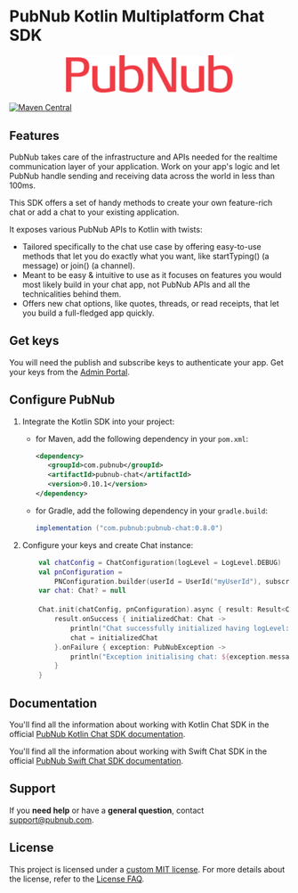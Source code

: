 # PubNub Kotlin Multiplatform Chat SDK

<p align="center">
  <img src="https://raw.githubusercontent.com/pubnub/rust/master/logo.svg" alt="PubNub" width="300"/>
</p>


[![Maven Central](https://img.shields.io/maven-central/v/com.pubnub/pubnub-chat.svg)](https://maven-badges.herokuapp.com/maven-central/com.pubnub/pubnub-kotlin)

## Features
PubNub takes care of the infrastructure and APIs needed for the realtime communication layer of your application. Work on your app's logic and let PubNub handle sending and receiving data across the world in less than 100ms.

This SDK offers a set of handy methods to create your own feature-rich chat or add a chat to your existing application.

It exposes various PubNub APIs to Kotlin with twists:

* Tailored specifically to the chat use case by offering easy-to-use methods that let you do exactly what you want, like startTyping() (a message) or join() (a channel).
* Meant to be easy & intuitive to use as it focuses on features you would most likely build in your chat app, not PubNub APIs and all the technicalities behind them.
* Offers new chat options, like quotes, threads, or read receipts, that let you build a full-fledged app quickly.

## Get keys

You will need the publish and subscribe keys to authenticate your app. Get your keys from the [Admin Portal](https://admin.pubnub.com/#/login).

## Configure PubNub

1. Integrate the Kotlin SDK into your project:

    * for Maven, add the following dependency in your `pom.xml`:
      ```xml
      <dependency>
         <groupId>com.pubnub</groupId>
         <artifactId>pubnub-chat</artifactId>
         <version>0.10.1</version>
      </dependency>
      ```

    * for Gradle, add the following dependency in your `gradle.build`:
      ```groovy
      implementation ("com.pubnub:pubnub-chat:0.8.0")
      ```

2. Configure your keys and create Chat instance:

    ```kotlin
        val chatConfig = ChatConfiguration(logLevel = LogLevel.DEBUG)
        val pnConfiguration =
            PNConfiguration.builder(userId = UserId("myUserId"), subscribeKey = "mySubscribeKey").build()
        var chat: Chat? = null

        Chat.init(chatConfig, pnConfiguration).async { result: Result<Chat> ->
            result.onSuccess { initializedChat: Chat ->
                println("Chat successfully initialized having logLevel: ${chatConfig.logLevel}")
                chat = initializedChat
            }.onFailure { exception: PubNubException ->
                println("Exception initialising chat: ${exception.message}")
            }
        }
    ```


## Documentation

You'll find all the information about working with Kotlin Chat SDK in the official [PubNub Kotlin Chat SDK documentation](https://www.pubnub.com/docs/chat/kotlin-chat-sdk/overview).

You'll find all the information about working with Swift Chat SDK in the official [PubNub Swift Chat SDK documentation](https://www.pubnub.com/docs/chat/swift-chat-sdk/overview).

## Support

If you **need help** or have a **general question**, contact [support@pubnub.com](mailto:support@pubnub.com).

## License

This project is licensed under a [custom MIT license](https://github.com/pubnub/kmp-chat/blob/master/LICENSE). For more details about the license, refer to the [License FAQ](https://www.pubnub.com/docs/sdks/license-faq).
